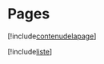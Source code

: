 # Pages

[!include[contenudelapage](pages.contenudelapage.autogen.md)]

[!include[liste](pages.liste.autogen.md)]


























